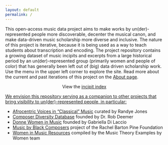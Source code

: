 ```yaml
---
layout: default
permalink: /
---
```


This open-access music data project aims to make works by un(der)-represented people more discoverable, decenter the musical canon, and make data-driven music scholarship more diverse and inclusive. The nature of this project is iterative, because it is being used as a way to teach students about transcription and encoding. The project repository contains a growing dataset of music incipits and excerpts from a large historical period by an un(der)-represented group (primarily women and people of color) that has generally been left out of (big) data driven scholarship work. Use the menu in the upper left corner to explore the site. Read more about the current and past iterations of this project on the [About page](https://rebalancing-music-canon.com/about/).

<p style="text-align: center;">View the <a href="https://rebalancing-music-canon.com/_pages/incipit-index/">incipit index</p>
  

We envision this repository serving as a companion to other projects that bring visibility to un(der)-represented people, in particular:

- <a href="http://afrovoices.com/collections/" target="_blank">Afrocentric Voices in “Classical” Music</a> curated by Randye Jones
- <a href="https://composerdiversity.com" target="_blank">Composer Diversity Database</a> founded by Dr. Rob Deemer
- <a href="https://donne-uk.org/" target="_blank">Donne Women in Music</a> founded by Gabriella Di Laccio
- <a href="https://www.musicbyblackcomposers.org/" target="_blank">Music by Black Composers</a> project of the Rachel Barton Pine Foundation
- <a href="https://www.musicbywomen.org/resources/resource-links/" target="_blank">Women in Music Resources</a> compiled by the Music Theory Examples by Women team
